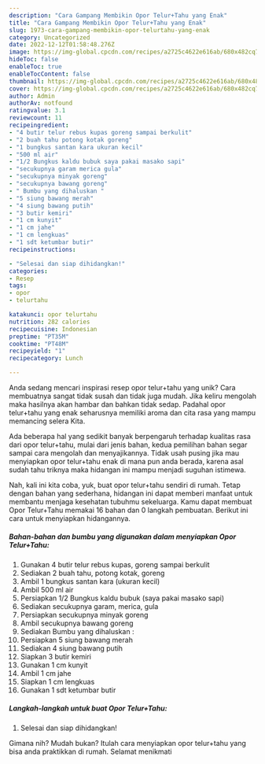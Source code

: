 ```yaml
---
description: "Cara Gampang Membikin Opor Telur+Tahu yang Enak"
title: "Cara Gampang Membikin Opor Telur+Tahu yang Enak"
slug: 1973-cara-gampang-membikin-opor-telurtahu-yang-enak
category: Uncategorized
date: 2022-12-12T01:58:48.276Z
image: https://img-global.cpcdn.com/recipes/a2725c4622e616ab/680x482cq70/opor-telurtahu-foto-resep-utama.jpg
hideToc: false
enableToc: true
enableTocContent: false
thumbnail: https://img-global.cpcdn.com/recipes/a2725c4622e616ab/680x482cq70/opor-telurtahu-foto-resep-utama.jpg
cover: https://img-global.cpcdn.com/recipes/a2725c4622e616ab/680x482cq70/opor-telurtahu-foto-resep-utama.jpg
author: Admin
authorAv: notfound
ratingvalue: 3.1
reviewcount: 11
recipeingredient:
- "4 butir telur rebus kupas goreng sampai berkulit"
- "2 buah tahu potong kotak goreng"
- "1 bungkus santan kara ukuran kecil"
- "500 ml air"
- "1/2 Bungkus kaldu bubuk saya pakai masako sapi"
- "secukupnya garam merica gula"
- "secukupnya minyak goreng"
- "secukupnya bawang goreng"
- " Bumbu yang dihaluskan "
- "5 siung bawang merah"
- "4 siung bawang putih"
- "3 butir kemiri"
- "1 cm kunyit"
- "1 cm jahe"
- "1 cm lengkuas"
- "1 sdt ketumbar butir"
recipeinstructions:

- "Selesai dan siap dihidangkan!"
categories:
- Resep
tags:
- opor
- telurtahu

katakunci: opor telurtahu 
nutrition: 282 calories
recipecuisine: Indonesian
preptime: "PT35M"
cooktime: "PT48M"
recipeyield: "1"
recipecategory: Lunch

---
```





Anda sedang mencari inspirasi resep opor telur+tahu yang unik? Cara membuatnya sangat tidak susah dan tidak juga mudah. Jika keliru mengolah maka hasilnya akan hambar dan bahkan tidak sedap. Padahal opor telur+tahu yang enak seharusnya memiliki aroma dan cita rasa yang mampu memancing selera Kita.







Ada beberapa hal yang sedikit banyak berpengaruh terhadap kualitas rasa dari opor telur+tahu, mulai dari jenis bahan, kedua pemilihan bahan segar sampai cara mengolah dan menyajikannya. Tidak usah pusing jika mau menyiapkan opor telur+tahu enak di mana pun anda berada, karena asal sudah tahu triknya maka hidangan ini mampu menjadi suguhan istimewa.






Nah, kali ini kita coba, yuk, buat opor telur+tahu sendiri di rumah. Tetap dengan bahan yang sederhana, hidangan ini dapat memberi manfaat untuk membantu menjaga kesehatan tubuhmu sekeluarga. Kamu dapat membuat Opor Telur+Tahu memakai 16 bahan dan 0 langkah pembuatan. Berikut ini cara untuk menyiapkan hidangannya.

<!--inarticleads1-->

##### Bahan-bahan dan bumbu yang digunakan dalam menyiapkan Opor Telur+Tahu:

1. Gunakan 4 butir telur rebus kupas, goreng sampai berkulit
1. Sediakan 2 buah tahu, potong kotak, goreng
1. Ambil 1 bungkus santan kara (ukuran kecil)
1. Ambil 500 ml air
1. Persiapkan 1/2 Bungkus kaldu bubuk (saya pakai masako sapi)
1. Sediakan secukupnya garam, merica, gula
1. Persiapkan secukupnya minyak goreng
1. Ambil secukupnya bawang goreng
1. Sediakan  Bumbu yang dihaluskan :
1. Persiapkan 5 siung bawang merah
1. Sediakan 4 siung bawang putih
1. Siapkan 3 butir kemiri
1. Gunakan 1 cm kunyit
1. Ambil 1 cm jahe
1. Siapkan 1 cm lengkuas
1. Gunakan 1 sdt ketumbar butir




<!--inarticleads2-->

##### Langkah-langkah untuk buat Opor Telur+Tahu:


1. Selesai dan siap dihidangkan!



Gimana nih? Mudah bukan? Itulah cara menyiapkan opor telur+tahu yang bisa anda praktikkan di rumah. Selamat menikmati
